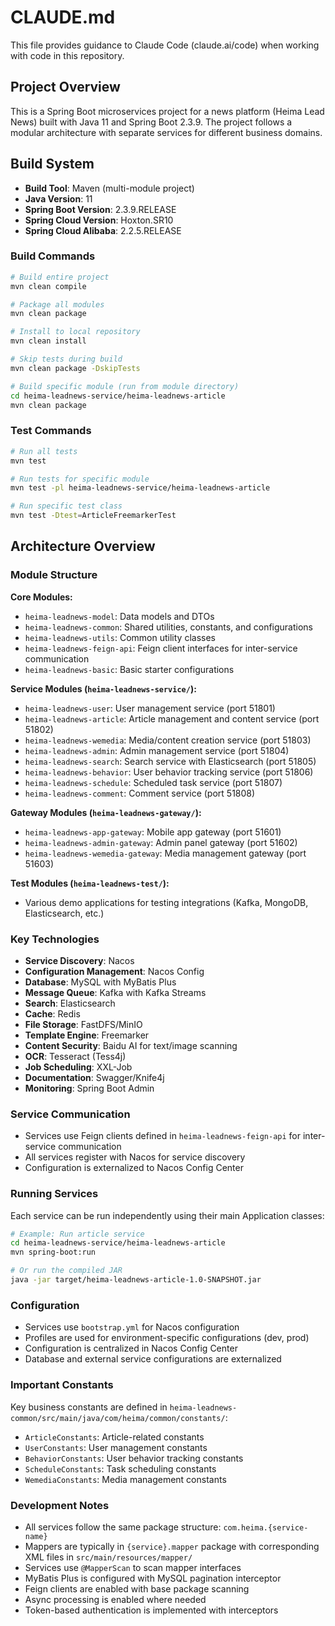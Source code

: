 # CLAUDE.md

This file provides guidance to Claude Code (claude.ai/code) when working with code in this repository.

## Project Overview

This is a Spring Boot microservices project for a news platform (Heima Lead News) built with Java 11 and Spring Boot 2.3.9. The project follows a modular architecture with separate services for different business domains.

## Build System

- **Build Tool**: Maven (multi-module project)
- **Java Version**: 11
- **Spring Boot Version**: 2.3.9.RELEASE
- **Spring Cloud Version**: Hoxton.SR10
- **Spring Cloud Alibaba**: 2.2.5.RELEASE

### Build Commands

```bash
# Build entire project
mvn clean compile

# Package all modules
mvn clean package

# Install to local repository
mvn clean install

# Skip tests during build
mvn clean package -DskipTests

# Build specific module (run from module directory)
cd heima-leadnews-service/heima-leadnews-article
mvn clean package
```

### Test Commands

```bash
# Run all tests
mvn test

# Run tests for specific module
mvn test -pl heima-leadnews-service/heima-leadnews-article

# Run specific test class
mvn test -Dtest=ArticleFreemarkerTest
```

## Architecture Overview

### Module Structure

**Core Modules:**
- `heima-leadnews-model`: Data models and DTOs
- `heima-leadnews-common`: Shared utilities, constants, and configurations  
- `heima-leadnews-utils`: Common utility classes
- `heima-leadnews-feign-api`: Feign client interfaces for inter-service communication
- `heima-leadnews-basic`: Basic starter configurations

**Service Modules (`heima-leadnews-service/`):**
- `heima-leadnews-user`: User management service (port 51801)
- `heima-leadnews-article`: Article management and content service (port 51802) 
- `heima-leadnews-wemedia`: Media/content creation service (port 51803)
- `heima-leadnews-admin`: Admin management service (port 51804)
- `heima-leadnews-search`: Search service with Elasticsearch (port 51805)
- `heima-leadnews-behavior`: User behavior tracking service (port 51806)
- `heima-leadnews-schedule`: Scheduled task service (port 51807)
- `heima-leadnews-comment`: Comment service (port 51808)

**Gateway Modules (`heima-leadnews-gateway/`):**
- `heima-leadnews-app-gateway`: Mobile app gateway (port 51601)
- `heima-leadnews-admin-gateway`: Admin panel gateway (port 51602)  
- `heima-leadnews-wemedia-gateway`: Media management gateway (port 51603)

**Test Modules (`heima-leadnews-test/`):**
- Various demo applications for testing integrations (Kafka, MongoDB, Elasticsearch, etc.)

### Key Technologies

- **Service Discovery**: Nacos
- **Configuration Management**: Nacos Config
- **Database**: MySQL with MyBatis Plus
- **Message Queue**: Kafka with Kafka Streams
- **Search**: Elasticsearch
- **Cache**: Redis
- **File Storage**: FastDFS/MinIO
- **Template Engine**: Freemarker
- **Content Security**: Baidu AI for text/image scanning
- **OCR**: Tesseract (Tess4j)
- **Job Scheduling**: XXL-Job
- **Documentation**: Swagger/Knife4j
- **Monitoring**: Spring Boot Admin

### Service Communication

- Services use Feign clients defined in `heima-leadnews-feign-api` for inter-service communication
- All services register with Nacos for service discovery
- Configuration is externalized to Nacos Config Center

### Running Services

Each service can be run independently using their main Application classes:

```bash
# Example: Run article service
cd heima-leadnews-service/heima-leadnews-article
mvn spring-boot:run

# Or run the compiled JAR
java -jar target/heima-leadnews-article-1.0-SNAPSHOT.jar
```

### Configuration

- Services use `bootstrap.yml` for Nacos configuration
- Profiles are used for environment-specific configurations (dev, prod)
- Configuration is centralized in Nacos Config Center
- Database and external service configurations are externalized

### Important Constants

Key business constants are defined in `heima-leadnews-common/src/main/java/com/heima/common/constants/`:
- `ArticleConstants`: Article-related constants
- `UserConstants`: User management constants  
- `BehaviorConstants`: User behavior tracking constants
- `ScheduleConstants`: Task scheduling constants
- `WemediaConstants`: Media management constants

### Development Notes

- All services follow the same package structure: `com.heima.{service-name}`
- Mappers are typically in `{service}.mapper` package with corresponding XML files in `src/main/resources/mapper/`
- Services use `@MapperScan` to scan mapper interfaces
- MyBatis Plus is configured with MySQL pagination interceptor
- Feign clients are enabled with base package scanning
- Async processing is enabled where needed
- Token-based authentication is implemented with interceptors